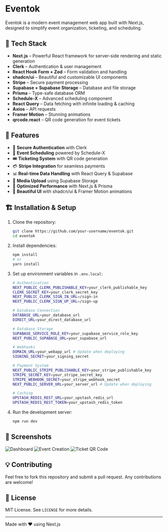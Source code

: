 # Eventok

Eventok is a modern event management web app built with Next.js, designed to simplify event organization, ticketing, and scheduling.

## 🚀 Tech Stack

- **Next.js** – Powerful React framework for server-side rendering and static generation
- **Clerk** – Authentication & user management
- **React Hook Form + Zod** – Form validation and handling
- **shadcn/ui** – Beautiful and customizable UI components
- **Stripe** – Secure payment processing
- **Supabase + Supabase Storage** – Database and file storage
- **Prisma** – Type-safe database ORM
- **Schedule-X** – Advanced scheduling component
- **React Query** – Data fetching with infinite loading & caching
- **Axios** – API requests
- **Framer Motion** – Stunning animations
- **qrcode.react** – QR code generation for event tickets

## 🎯 Features

- 🔐 **Secure Authentication** with Clerk
- 📆 **Event Scheduling** powered by Schedule-X
- 🎟️ **Ticketing System** with QR code generation
- 💳 **Stripe Integration** for seamless payments
- 📊 **Real-time Data Handling** with React Query & Supabase
- 📸 **Media Upload** using Supabase Storage
- 🚀 **Optimized Performance** with Next.js & Prisma
- 🎨 **Beautiful UI** with shadcn/ui & Framer Motion animations

## 🏗️ Installation & Setup

1. Clone the repository:
   ```sh
   git clone https://github.com/your-username/eventok.git
   cd eventok
   ```
2. Install dependencies:
   ```sh
   npm install
   # or
   yarn install
   ```
3. Set up environment variables in `.env.local`:

   ```sh
   # Authentication
   NEXT_PUBLIC_CLERK_PUBLISHABLE_KEY=your_clerk_publishable_key
   CLERK_SECRET_KEY=your_clerk_secret_key
   NEXT_PUBLIC_CLERK_SIGN_IN_URL=/sign-in
   NEXT_PUBLIC_CLERK_SIGN_UP_URL=/sign-up

   # Database Connection
   DATABASE_URL=your_database_url
   DIRECT_URL=your_direct_database_url

   # Database Storage
   SUPABASE_SERVICE_ROLE_KEY=your_supabase_service_role_key
   NEXT_PUBLIC_SUPABASE_URL=your_supabase_url

   # Webhooks
   DOMAIN_URL=your_webapp_url # Update when deploying
   SIGNING_SECRET=your_signing_secret

   # Payment System
   NEXT_PUBLIC_STRIPE_PUBLISHABLE_KEY=your_stripe_publishable_key
   STRIPE_SECRET_KEY=your_stripe_secret_key
   STRIPE_WEBHOOK_SECRET=your_stripe_webhook_secret
   NEXT_PUBLIC_SERVER_URL=your_server_url # Update when deploying

   # Caching
   UPSTASH_REDIS_REST_URL=your_upstash_redis_url
   UPSTASH_REDIS_REST_TOKEN=your_upstash_redis_token
   ```

4. Run the development server:
   ```sh
   npm run dev
   ```

## 📸 Screenshots

![Dashboard](https://via.placeholder.com/800x400?text=Dashboard+Preview)
![Event Creation](https://via.placeholder.com/800x400?text=Create+Event+Page)
![Ticket QR Code](https://via.placeholder.com/800x400?text=QR+Code+Ticket)

## 💡 Contributing

Feel free to fork this repository and submit a pull request. Any contributions are welcome!

## 📜 License

MIT License. See `LICENSE` for more details.

---

Made with ❤️ using Next.js
